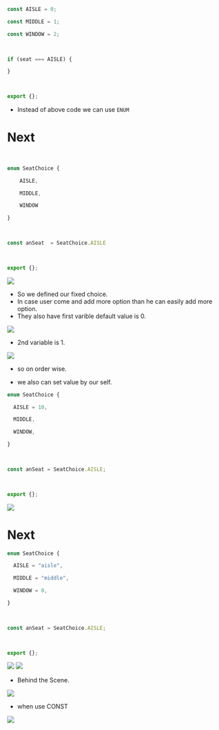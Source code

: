 ```ts
const AISLE = 0;

const MIDDLE = 1;

const WINDOW = 2;

  

if (seat === AISLE) {

}

  

export {};
```

- Instead of above code we can use `ENUM`

# Next

```ts
  

enum SeatChoice {

    AISLE,

    MIDDLE,

    WINDOW

}

  

const anSeat  = SeatChoice.AISLE

  

export {};
```

![](https://i.imgur.com/569NS5W.png)


- So we defined our fixed choice.
- In case user come and add more option than he can easily add more option.
- They also have first varible default value is 0.

![](https://i.imgur.com/ASKNCog.png)



- 2nd variable is 1.

![](https://i.imgur.com/qu9RLkW.png)


- so on order wise.

- we also can set value by our self.

```ts
enum SeatChoice {

  AISLE = 10,

  MIDDLE,

  WINDOW,

}

  

const anSeat = SeatChoice.AISLE;

  

export {};
```

![](https://i.imgur.com/D3Ti66c.png)


# Next
```ts
enum SeatChoice {

  AISLE = "aisle",

  MIDDLE = "middle",

  WINDOW = 0,

}

  

const anSeat = SeatChoice.AISLE;

  

export {};
```

![](https://i.imgur.com/xuTkboV.png)
![](https://i.imgur.com/aaaUekr.png)


- Behind the Scene.

![](https://i.imgur.com/871tcnp.png)



- when use CONST

![](https://i.imgur.com/5bL5eVU.png)



